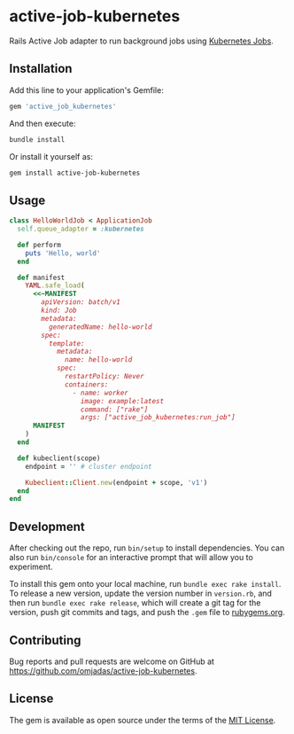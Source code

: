 # active-job-kubernetes

Rails Active Job adapter to run background jobs using
[Kubernetes Jobs](https://kubernetes.io/docs/concepts/workloads/controllers/job/).

## Installation

Add this line to your application's Gemfile:

```ruby
gem 'active_job_kubernetes'
```

And then execute:

```bash
bundle install
```

Or install it yourself as:

```bash
gem install active-job-kubernetes
```

## Usage

```ruby
class HelloWorldJob < ApplicationJob
  self.queue_adapter = :kubernetes

  def perform
    puts 'Hello, world'
  end

  def manifest
    YAML.safe_load(
      <<~MANIFEST
        apiVersion: batch/v1
        kind: Job
        metadata:
          generatedName: hello-world
        spec:
          template:
            metadata:
              name: hello-world
            spec:
              restartPolicy: Never
              containers:
                - name: worker
                  image: example:latest
                  command: ["rake"]
                  args: ["active_job_kubernetes:run_job"]
      MANIFEST
    )
  end

  def kubeclient(scope)
    endpoint = '' # cluster endpoint

    Kubeclient::Client.new(endpoint + scope, 'v1')
  end
end
```

## Development

After checking out the repo, run `bin/setup` to install dependencies. You can
also run `bin/console` for an interactive prompt that will allow you to
experiment.

To install this gem onto your local machine, run `bundle exec rake install`. To
release a new version, update the version number in `version.rb`, and then run
`bundle exec rake release`, which will create a git tag for the version, push
git commits and tags, and push the `.gem` file to
[rubygems.org](https://rubygems.org).

## Contributing

Bug reports and pull requests are welcome on GitHub at
<https://github.com/omjadas/active-job-kubernetes>.

## License

The gem is available as open source under the terms of the
[MIT License](https://opensource.org/licenses/MIT).
